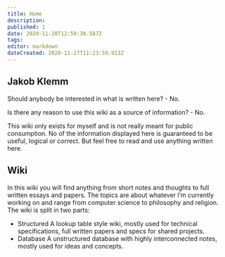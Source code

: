 ```yaml
---
title: Home
description: 
published: 1
date: 2020-11-28T12:59:38.587Z
tags: 
editor: markdown
dateCreated: 2020-11-27T11:23:59.913Z
---
```


## Jakob Klemm
Should anybody be interested in what is written here? - No.

Is there any reason to use this wiki as a source of information? - No.

This wiki only exists for myself and is not really meant for public consumption. No of the information displayed here is guaranteed to be useful, logical or correct. But feel free to read and use anything written here.

## Wiki
In this wiki you will find anything from short notes and thoughts to full written essays and papers. The topics are about whatever I’m currently working on and range from computer science to philosophy and religion. 
The wiki is split in two parts:
- Structured
	A lookup table style wiki, mostly used for technical specifications, full written papers and specs for shared projects.
- Database
	A unstructured database with highly interconnected notes, mostly used for ideas and concepts.